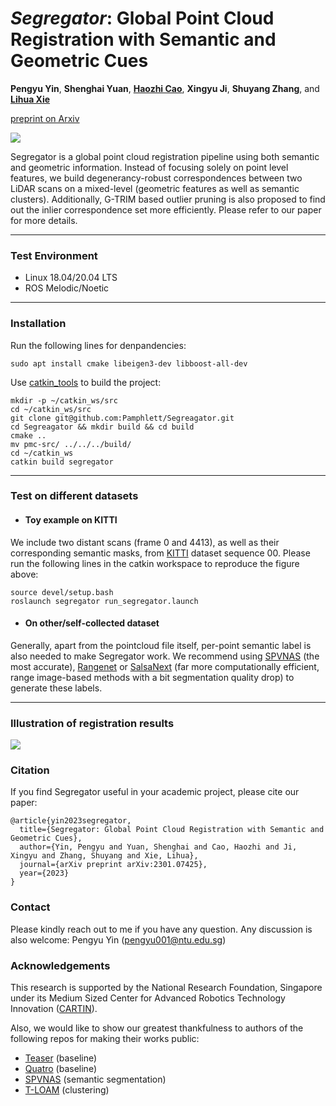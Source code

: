 # ***Segregator***: Global Point Cloud Registration with Semantic and Geometric Cues

**Pengyu Yin**, **Shenghai Yuan**, **[Haozhi Cao](https://www.researchgate.net/profile/Haozhi-Cao)**, **Xingyu Ji**, **Shuyang Zhang**, and **[Lihua Xie](https://dr.ntu.edu.sg/cris/rp/rp00784)**

[preprint on Arxiv](https://arxiv.org/abs/2301.07425)

![](assets/segregator_intro.png)

Segregator is a global point cloud registration pipeline using both semantic and geometric information. Instead of focusing solely on point level features, we build degenerancy-robust correspondences between two LiDAR scans on a mixed-level (geometric features as well as semantic clusters). Additionally, G-TRIM based outlier pruning is also proposed to find out the inlier correspondence set more efficiently. Please refer to our paper for more details.

----

### Test Environment
* Linux 18.04/20.04 LTS
* ROS Melodic/Noetic

----

### Installation
Run the following lines for denpandencies:
```
sudo apt install cmake libeigen3-dev libboost-all-dev
```
Use [catkin_tools](https://catkin-tools.readthedocs.io/en/latest/) to build the project:
```
mkdir -p ~/catkin_ws/src
cd ~/catkin_ws/src
git clone git@github.com:Pamphlett/Segreagator.git
cd Segreagator && mkdir build && cd build
cmake ..
mv pmc-src/ ../../../build/
cd ~/catkin_ws
catkin build segregator 
```

----

### Test on different datasets
* #### Toy example on KITTI
We include two distant scans (frame 0 and 4413), as well as their corresponding semantic masks, from [KITTI](https://www.cvlibs.net/datasets/kitti/) dataset sequence 00. Please run the following lines in the catkin workspace to reproduce the figure above:
```
source devel/setup.bash
roslaunch segregator run_segregator.launch
```
* #### On other/self-collected dataset
Generally, apart from the pointcloud file itself, per-point semantic label is also needed to make Segregator work. We recommend using [SPVNAS](https://github.com/mit-han-lab/spvnas/blob/master/README.md#news) (the most accurate), [Rangenet](https://github.com/PRBonn/rangenet_lib) or [SalsaNext](https://github.com/TiagoCortinhal/SalsaNext) (far more computationally efficient, range image-based methods with a bit segmentation quality drop) to generate these labels.

----
### Illustration of registration results
![](https://cdn.staticaly.com/gh/Pamphlett/picx-images-hosting@master/20230615/kitti_initial_val.3stryu9etd00.webp)


### Citation
If you find Segregator useful in your academic project, please cite our paper:
```
@article{yin2023segregator,
  title={Segregator: Global Point Cloud Registration with Semantic and Geometric Cues},
  author={Yin, Pengyu and Yuan, Shenghai and Cao, Haozhi and Ji, Xingyu and Zhang, Shuyang and Xie, Lihua},
  journal={arXiv preprint arXiv:2301.07425},
  year={2023}
}
```

### Contact
Please kindly reach out to me if you have any question. Any discussion is also welcome:
Pengyu Yin ([pengyu001@ntu.edu.sg]())

### Acknowledgements
This research is supported by the National Research Foundation, Singapore under its Medium Sized Center for Advanced Robotics Technology Innovation ([CARTIN](https://www.ntu.edu.sg/cartin)).

Also, we would like to show our greatest thankfulness to authors of the following repos for making their works public:
* [Teaser](https://github.com/MIT-SPARK/TEASER-plusplus) (baseline)
* [Quatro](https://github.com/url-kaist/Quatro) (baseline)
* [SPVNAS](https://github.com/mit-han-lab/spvnas) (semantic segmentation)
* [T-LOAM](https://github.com/zpw6106/tloam) (clustering) 
